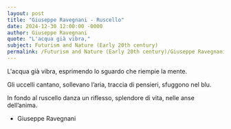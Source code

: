 ```yaml
---
layout: post
title: "Giuseppe Ravegnani - Ruscello"
date: 2024-12-30 12:00:00 -0000
author: Giuseppe Ravegnani
quote: "L'acqua già vibra,"
subject: Futurism and Nature (Early 20th century)
permalink: /Futurism and Nature (Early 20th century)/Giuseppe Ravegnani/Giuseppe Ravegnani - Ruscello
---
```


L'acqua già vibra,
   esprimendo lo sguardo
   che riempie la mente.

Gli uccelli cantano,
   sollevano l’aria,
   traccia di pensieri,
   sfuggono nel blu.

In fondo al ruscello
   danza un riflesso,
   splendore di vita,
   nelle anse dell’anima.


- Giuseppe Ravegnani

